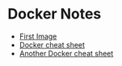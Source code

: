 # Docker Notes

* [First Image](https://medium.com/@linkwithdanmarcos/getting-to-know-docker-part-1-your-first-image-and-container-50c539a3bd5f)
* [Docker cheat sheet](https://github.com/wsargent/docker-cheat-sheet)
* [Another Docker cheat sheet](https://medium.com/statuscode/dockercheatsheet-9730ce03630d)
